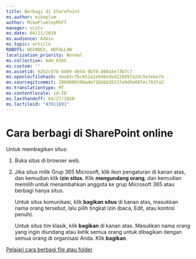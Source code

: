 ```yaml
---
title: Berbagi di SharePoint
ms.author: mikeplum
author: MikePlumleyMSFT
manager: scotv
ms.date: 04/21/2020
ms.audience: Admin
ms.topic: article
ROBOTS: NOINDEX, NOFOLLOW
localization_priority: Normal
ms.collection: Adm_O365
ms.custom: ''
ms.assetid: 62b2c87b-6d09-4654-9bf0-868a5e73b7c7
ms.openlocfilehash: daab5cfbcb52a1e946a5bd228897a2dc5e3ebe7e
ms.sourcegitcommit: 286000b588adef1bbbb28337a9d9e087ec783fa2
ms.translationtype: MT
ms.contentlocale: id-ID
ms.lasthandoff: 04/27/2020
ms.locfileid: "43911691"
---
```

# <a name="how-to-share-in-sharepoint-online"></a>Cara berbagi di SharePoint online

Untuk membagikan situs:
  
1. Buka situs di browser web.
    
2. Jika situs milik Grup 365 Microsoft, klik ikon pengaturan di kanan atas, dan kemudian klik **izin situs**. Klik **mengundang orang**, dan kemudian memilih untuk menambahkan anggota ke grup Microsoft 365 atau berbagi hanya situs. 
    
    Untuk situs komunikasi, klik **bagikan situs** di kanan atas, masukkan nama orang tersebut, lalu pilih tingkat izin (baca, Edit, atau kontrol penuh). 
    
    Untuk situs tim klasik, klik **bagikan** di kanan atas. Masukkan nama orang yang ingin diundang atau ketik semua orang untuk dibagikan dengan semua orang di organisasi Anda. Klik **bagikan**.
    
[Pelajari cara berbagi file atau folder](https://go.microsoft.com/fwlink/?linkid=511430)
  

